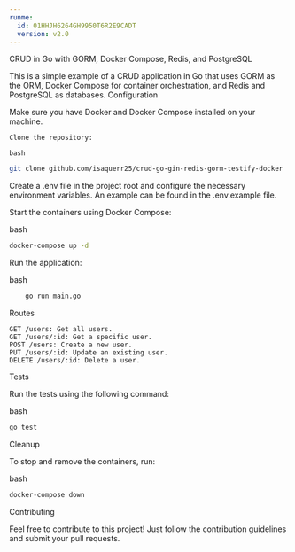 ```yaml
---
runme:
  id: 01HHJH6264GH9950T6R2E9CADT
  version: v2.0
---
```


CRUD in Go with GORM, Docker Compose, Redis, and PostgreSQL

This is a simple example of a CRUD application in Go that uses GORM as the ORM, Docker Compose for container orchestration, and Redis and PostgreSQL as databases.
Configuration

Make sure you have Docker and Docker Compose installed on your machine.

    Clone the repository:
    
    bash

```sh
git clone github.com/isaquerr25/crud-go-gin-redis-gorm-testify-docker
```

Create a .env file in the project root and configure the necessary environment variables. An example can be found in the .env.example file.

Start the containers using Docker Compose:

bash

```sh
docker-compose up -d
```

Run the application:

bash

```sh
    go run main.go
```

Routes

    GET /users: Get all users.
    GET /users/:id: Get a specific user.
    POST /users: Create a new user.
    PUT /users/:id: Update an existing user.
    DELETE /users/:id: Delete a user.

Tests

Run the tests using the following command:

bash

```sh
go test
```

Cleanup

To stop and remove the containers, run:

bash

```sh
docker-compose down
```

Contributing

Feel free to contribute to this project! Just follow the contribution guidelines and submit your pull requests.